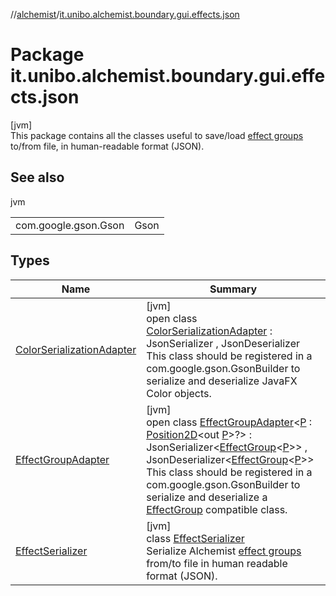 //[alchemist](../../index.md)/[it.unibo.alchemist.boundary.gui.effects.json](index.md)

# Package it.unibo.alchemist.boundary.gui.effects.json

[jvm]\
This package contains all the classes useful to save/load [effect groups](../it.unibo.alchemist.boundary.gui.effects/-effect-group/index.md) to/from file, in human-readable format (JSON).

## See also

jvm

| | |
|---|---|
| com.google.gson.Gson | Gson |

## Types

| Name | Summary |
|---|---|
| [ColorSerializationAdapter](-color-serialization-adapter/index.md) | [jvm]<br>open class [ColorSerializationAdapter](-color-serialization-adapter/index.md) : JsonSerializer<Color> , JsonDeserializer<Color> <br>This class should be registered in a com.google.gson.GsonBuilder to serialize and deserialize JavaFX Color objects. |
| [EffectGroupAdapter](-effect-group-adapter/index.md) | [jvm]<br>open class [EffectGroupAdapter](-effect-group-adapter/index.md)<[P](-effect-group-adapter/index.md) : [Position2D](../it.unibo.alchemist.model.interfaces/-position2-d/index.md)<out [P](../it.unibo.alchemist.boundary.monitor/-f-x-time-monitor/index.md)>?> : JsonSerializer<[EffectGroup](../it.unibo.alchemist.boundary.gui.effects/-effect-group/index.md)<[P](../it.unibo.alchemist.boundary.monitor/-f-x-time-monitor/index.md)>> , JsonDeserializer<[EffectGroup](../it.unibo.alchemist.boundary.gui.effects/-effect-group/index.md)<[P](../it.unibo.alchemist.boundary.monitor/-f-x-time-monitor/index.md)>> <br>This class should be registered in a com.google.gson.GsonBuilder to serialize and deserialize a [EffectGroup](../it.unibo.alchemist.boundary.gui.effects/-effect-group/index.md) compatible class. |
| [EffectSerializer](-effect-serializer/index.md) | [jvm]<br>class [EffectSerializer](-effect-serializer/index.md)<br>Serialize Alchemist [effect groups](../it.unibo.alchemist.boundary.gui.effects/-effect-group/index.md) from/to file in human readable format (JSON). |
